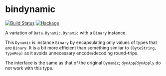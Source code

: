 # bindynamic

[![Build Status](https://secure.travis-ci.org/lspitzner/bindynamic.svg)](http://travis-ci.org/lspitzner/bindynamic)
[![Hackage](https://img.shields.io/hackage/v/bindynamic.svg)](https://hackage.haskell.org/package/bindynamic)

A variation of `Data.Dynamic.Dynamic` with a `Binary` instance.

This `Dynamic` is instance `Binary` by encapsulating only
values of types that are `Binary`. It is a bit more
efficient than something similar to `(ByteString, TypeRep)`
as it avoids unnecessary encode/decoding round-trips.

The interface is the same as that of the original `Dynamic`; `dynApp`/`dynApply` do not work with this type.
